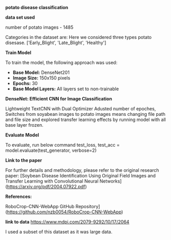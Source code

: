 **potato disease classification**

**data set used**

number of potato images - 1485

Categories in the dataset are:   Here we considered three types potato disesase.  ['Early_Blight', 'Late_Blight', 'Healthy']

**Train Model**

To train the model, the following approach was used:

- **Base Model:** DenseNet201
- **Image Size:** 150x150 pixels
- **Epochs:** 30
- **Base Model Layers:** All layers set to non-trainable


**DenseNet: Efficient CNN for Image Classification**

Lightweight TextCNN with Dual Optimizer
Adusted number of epoches, Switches from soyabean images to potato images means changing file path and file size and explored transfer learning effects by running model with all base layer frozen.

**Evaluate Model**

To evaluate, run below command
test_loss, test_acc = model.evaluate(test_generator, verbose=2)


**Link to the paper**

For further details and methodology, please refer to the original research paper: [Soybean Disease Identification Using Original Field Images and Transfer Learning with Convolutional Neural Networks]
(https://arxiv.org/pdf/2004.07922.pdf)

**References:**

RoboCrop-CNN-WebApp GitHub Repository](https://github.com/nzb0054/RoboCrop-CNN-WebApp)

**link to data**
https://www.mdpi.com/2079-9292/10/17/2064

I used a subset of this dataset as it was large data.
